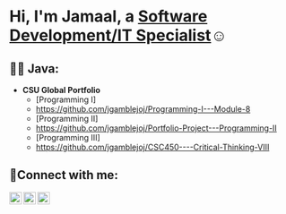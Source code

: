 <h1>Hi, I'm Jamaal, a <a href="https://www.linkedin.com/in/jamaal-gamble-9b193256/">Software Development/IT Specialist</a>☺</h1>

<h2>👨‍💻 Java:</h2>

- <b>CSU Global Portfolio</b>
  - [Programming I]
  - https://github.com/jgamblejoj/Programming-I---Module-8
  - [Programming II]
  - https://github.com/jgamblejoj/Portfolio-Project---Programming-II
  - [Programming III]
  - https://github.com/jgamblejoj/CSC450----Critical-Thinking-VIII
    
<h2>🤳Connect with me:</h2>

[<img align="left" alt="Jamaal | LinkedIn" width="22px" src="https://cdn.jsdelivr.net/npm/simple-icons@v3/icons/linkedin.svg" />][linkedin]
[<img align="left" alt="Jamaal | Twitter" width="22px" src="https://cdn.jsdelivr.net/npm/simple-icons@v3/icons/twitter.svg" />][twitter]
[<img align="left" alt="Jamaal | Instagram" width="22px" src="https://cdn.jsdelivr.net/npm/simple-icons@v3/icons/instagram.svg" />][instagram]

[linkedin]: https://www.linkedin.com/in/jamaal-gamble-9b193256/
[twitter]: https://twitter.com/Jamaal11753876
[instagram]: https://www.instagram.com/gmblphoto/
